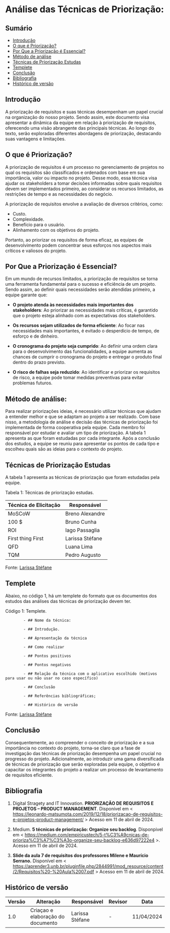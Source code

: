# Análise das Técnicas de Priorização:

## Sumário
* [Introdução](#Introdução)
* [O que é Priorização?](#O-que-é-Priorização?)
* [Por Que a Priorização é Essencial?](#Por-Que-a-Priorização-é-Essencial?)
* [Método de análise](#Método-de-análise)
* [Técnicas de Priorização Estudas](#Técnicas-de-Elicitação-Estudas)
* [Templete](#Template)
* [Conclusão](#Conclusão)
* [Bibliografia](#Bibliografia)
* [Histórico de versão](#Histórico-de-versão)

## Introdução

A priorização de requisitos e suas técnicas desempenham um papel crucial na organização do nosso projeto. Sendo assim, este documento visa apresentar a dinâmica da equipe em relação à priorização de requisitos, oferecendo uma visão abrangente das principais técnicas. Ao longo do texto, serão exploradas diferentes abordagens de priorização, destacando suas vantagens e limitações.

## O que é Priorização?

A priorização de requisitos é um processo no gerenciamento de projetos no qual os requisitos são classificados e ordenados com base em sua importância, valor ou impacto no projeto. Desse modo, essa técnica visa ajudar os stakeholders a tomar decisões informadas sobre quais requisitos devem ser implementados primeiro, ao considerar os recursos limitados, as restrições de tempo e as necessidades do negócio. 

A priorização de requisitos envolve a avaliação de diversos critérios, como:

- Custo.
- Complexidade.
- Benefício para o usuário.
- Alinhamento com os objetivos do projeto.

Portanto, ao priorizar os requisitos de forma eficaz, as equipes de desenvolvimento podem concentrar seus esforços nos aspectos mais críticos e valiosos do projeto. 

## Por Que a Priorização é Essencial?

Em um mundo de recursos limitados, a priorização de requisitos se torna uma ferramenta fundamental para o sucesso e eficiência de um projeto. Sendo assim, ao definir quais necessidades serão atendidas primeiro, a equipe garante que:
 - **O projeto atenda às necessidades mais importantes dos stakeholders**: Ao priorizar as necessidades mais críticas, é garantido que o projeto esteja alinhado com as expectativas dos stakeholders.
      
- **Os recursos sejam utilizados de forma eficiente**: Ao focar nas necessidades mais importantes, é evitado o desperdício de tempo, de esforço e de dinheiro.
      
- **O cronograma do projeto seja cumprido**: Ao definir uma ordem clara para o desenvolvimento das funcionalidades, a equipe aumenta as chances de cumprir o cronograma do projeto e entregar o produto final dentro do prazo previsto.
     
- **O risco de falhas seja reduzido**: Ao identificar e priorizar os requisitos de risco, a equipe pode tomar medidas preventivas para evitar problemas futuros.

## Método de análise: 

Para realizar priorizações ideias, é necessário utilizar técnicas que ajudam a entender melhor e que se adaptam ao projeto a ser realizado. Com base nisso, a metodologia de análise e decisão das técnicas de priorização foi implementada de forma cooperativa pela equipe. 
Cada membro foi responsável por estudar e avaliar um tipo de priorização. A tabela 1 apresenta as que foram estudadas por cada integrante.
Após a conclusão dos estudos, a equipe se reuniu para apresentar os pontos de cada tipo e escolheu quais são as ideias para o contexto do projeto. 
## Técnicas de Priorização Estudas

A tabela 1 apresenta as técnicas de priorização que foram estudadas pela equipe.

Tabela 1: Técnicas de priorização estudas.

| Técnica de Elicitação | Responsável |
| -------------------- | ------------------ | 
| MoSCoW | Breno Alexandre |
| 100 $ | Bruno Cunha |
| ROI | Iago Passaglia |
| First thing First | Larissa Stéfane |
| QFD | Luana Lima|
| TQM | Pedro Augusto |

Fonte: [Larissa Stéfane](https://github.com/SkywalkerSupreme)


## Templete

Abaixo, no código 1, há um templete do formato que os documentos dos estudos das análises das técnicas de priorização devem ter.

Código 1: Templete.


            - ## Nome da técnica:

            - ## Introdução.

            - ## Apresentação da técnica

            - ## Como realizar

            - ## Pontos positivos

            - ## Pontos negativos

            - ## Relação da técnica com o aplicativo escolhido (motivos para usar ou não usar no caso específico)

            - ## Conclusão

            - ## Referências bibliográficas;
            
            - ## Histórico de versão

Fonte: [Larissa Stéfane](https://github.com/SkywalkerSupreme)

## Conclusão

Consequentemente, ao compreender o conceito de priorização e a sua importância no contexto do projeto, torna-se claro que a fase de investigação das técnicas de priorização desempenha um papel crucial no progresso do projeto. Adicionalmente, ao introduzir uma gama diversificada de técnicas de priorização que serão exploradas pela equipe, o objetivo é capacitar os integrantes do projeto a realizar um processo de levantamento de requisitos eficiente.

## Bibliografia


1. Digital Stragety and IT Innovation. **PRIORIZAÇÃO DE REQUISITOS E PROJETOS – PRODUCT MANAGEMENT**. Disponível em < https://leonardo-matsumota.com/2019/12/18/priorizacao-de-requisitos-e-projetos-product-management/ > Acesso em 11 de abril de 2024.

2. Medium. **5 técnicas de priorização: Organize seu backlog**. Disponpivel em < https://medium.com/empiricustech/5-t%C3%A9cnicas-de-prioriza%C3%A7%C3%A3o-organize-seu-backlog-e636d97222e4 >. Acesso em 11 de abril de 2024.

3. **Slide da aula 7 de requisitos dos professores Milene e Maurício Serrano.** Disponível em < https://aprender3.unb.br/pluginfile.php/2844991/mod_resource/content/2/Requisitos%20-%20Aula%2007.pdf > Acesso em 11 de abril de 2024.


## Histórico de versão

| Versão | Alteração | Responsável | Revisor | Data |
| - | - | - | - | - |
| 1.0 | Criaçao e elaboração do documento | Larissa Stéfane | - | 11/04/2024 |
